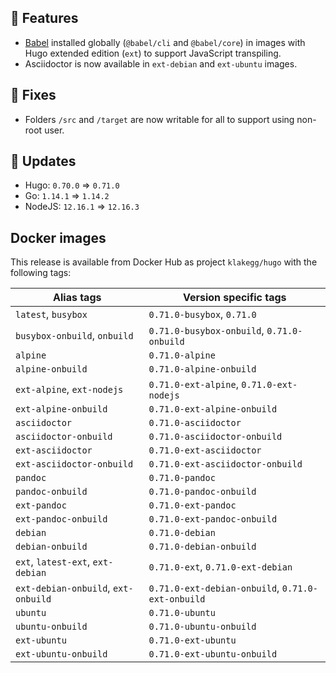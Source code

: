## :tada: Features

* [Babel](https://gohugo.io/hugo-pipes/babel/) installed globally (`@babel/cli` and `@babel/core`) in images with Hugo extended edition (`ext`) to support JavaScript transpiling.
* Asciidoctor is now available in `ext-debian` and `ext-ubuntu` images.


## :bug: Fixes

* Folders `/src` and `/target` are now writable for all to support using non-root user.


## :heartbeat: Updates

* Hugo: `0.70.0` => `0.71.0`
* Go: `1.14.1` => `1.14.2`
* NodeJS: `12.16.1` => `12.16.3`


## Docker images

This release is available from Docker Hub as project `klakegg/hugo` with the following tags:

| Alias tags                   | Version specific tags                      |
| ---------------------------- | ------------------------------------------ |
| `latest`, `busybox`          | `0.71.0-busybox`, `0.71.0`                 |
| `busybox-onbuild`, `onbuild` | `0.71.0-busybox-onbuild`, `0.71.0-onbuild` |
| `alpine`                     | `0.71.0-alpine`                            |
| `alpine-onbuild`             | `0.71.0-alpine-onbuild`                    |
| `ext-alpine`, `ext-nodejs`   | `0.71.0-ext-alpine`, `0.71.0-ext-nodejs`   |
| `ext-alpine-onbuild`         | `0.71.0-ext-alpine-onbuild`                |
| `asciidoctor`                | `0.71.0-asciidoctor`                       |
| `asciidoctor-onbuild`        | `0.71.0-asciidoctor-onbuild`               |
| `ext-asciidoctor`            | `0.71.0-ext-asciidoctor`                   |
| `ext-asciidoctor-onbuild`    | `0.71.0-ext-asciidoctor-onbuild`           |
| `pandoc`                     | `0.71.0-pandoc`                            |
| `pandoc-onbuild`             | `0.71.0-pandoc-onbuild`                    |
| `ext-pandoc`                 | `0.71.0-ext-pandoc`                        |
| `ext-pandoc-onbuild`         | `0.71.0-ext-pandoc-onbuild`                |
| `debian`                     | `0.71.0-debian`                            |
| `debian-onbuild`             | `0.71.0-debian-onbuild`                    |
| `ext`, `latest-ext`, `ext-debian` | `0.71.0-ext`, `0.71.0-ext-debian`     |
| `ext-debian-onbuild`, `ext-onbuild` | `0.71.0-ext-debian-onbuild`, `0.71.0-ext-onbuild` |
| `ubuntu`                     | `0.71.0-ubuntu`                            |
| `ubuntu-onbuild`             | `0.71.0-ubuntu-onbuild`                    |
| `ext-ubuntu`                 | `0.71.0-ext-ubuntu`                        |
| `ext-ubuntu-onbuild`         | `0.71.0-ext-ubuntu-onbuild`                |